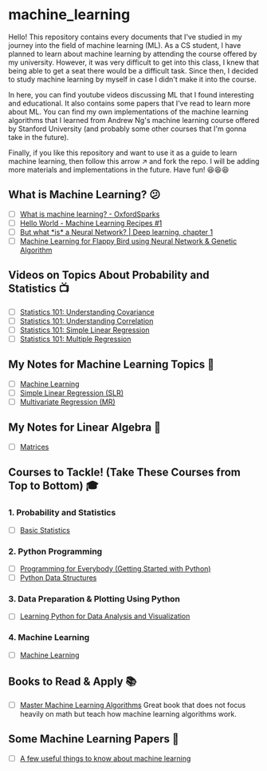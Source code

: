 # machine_learning

Hello! This repository contains every documents that I've studied in my journey into the field of machine learning (ML). As a CS student, I have planned to learn about machine learning by attending the course offered by my university. However, it was very difficult to get into this class, I knew that being able to get a seat there would be a difficult task. Since then, I decided to study machine learning by myself in case I didn't make it into the course. 

In here, you can find youtube videos discussing ML that I found interesting and educational. It also contains some papers that I've read to learn more about ML. You can find my own implementations of the machine learning algorithms that I learned from Andrew Ng's machine learning course offered by Stanford University (and probably some other courses that I'm gonna take in the future).

Finally, if you like this repository and want to use it as a guide to learn machine learning, then follow this arrow :arrow_upper_right: and fork the repo. I will be adding more materials and implementations in the future. Have fun! :satisfied::satisfied::satisfied:

## What is Machine Learning? :confused:
- [ ] [What is machine learning? - OxfordSparks](https://www.youtube.com/watch?v=f_uwKZIAeM0)
- [ ] [Hello World - Machine Learning Recipes #1](https://www.youtube.com/watch?v=cKxRvEZd3Mw&list=PLIeGtxpvyG-KmrVV0AdYJ0LzwrgQngsZX)
- [ ] [But what \*is\* a Neural Network? | Deep learning, chapter 1](https://www.youtube.com/watch?v=aircAruvnKk)
- [ ] [Machine Learning for Flappy Bird using Neural Network & Genetic Algorithm](https://www.youtube.com/watch?v=aeWmdojEJf0)

## Videos on Topics About Probability and Statistics :tv:
- [ ] [Statistics 101: Understanding Covariance](https://www.youtube.com/watch?v=xGbpuFNR1ME)
- [ ] [Statistics 101: Understanding Correlation](https://www.youtube.com/watch?v=4EXNedimDMs)
- [ ] [Statistics 101: Simple Linear Regression](https://www.youtube.com/watch?v=ZkjP5RJLQF4&list=PLIeGtxpvyG-LoKUpV0fSY8BGKIMIdmfCi)
- [ ] [Statistics 101: Multiple Regression](https://www.youtube.com/watch?v=dQNpSa-bq4M&list=PLIeGtxpvyG-IqjoU8IiF0Yu1WtxNq_4z-)

## My Notes for Machine Learning Topics :notebook:
- [ ] [Machine Learning](./notes/machine_learning.pdf)
- [ ] [Simple Linear Regression (SLR)](./notes/simple_linear_regression.pdf)
- [ ] [Multivariate Regression (MR)](./notes/multivariate_regression.pdf)

## My Notes for Linear Algebra :notebook:
- [ ] [Matrices](./notes/matrices.pdf)

## Courses to Tackle! (Take These Courses from Top to Bottom) :mortar_board:
### 1. Probability and Statistics
- [ ] [Basic Statistics](https://www.coursera.org/learn/basic-statistics/home)
### 2. Python Programming
- [ ] [Programming for Everybody (Getting Started with Python)](https://www.coursera.org/learn/python)
- [ ] [Python Data Structures](https://www.coursera.org/learn/python-data)
### 3. Data Preparation & Plotting Using Python
- [ ] [Learning Python for Data Analysis and Visualization](https://www.udemy.com/learning-python-for-data-analysis-and-visualization/learn/v4/overview)
### 4. Machine Learning
- [ ] [Machine Learning](https://www.coursera.org/learn/machine-learning/home)

## Books to Read & Apply :books:
- [ ] [Master Machine Learning Algorithms](https://machinelearningmastery.com/master-machine-learning-algorithms/) Great book that does not focus heavily on math but teach how machine learning algorithms work.

## Some Machine Learning Papers :page_facing_up:
- [ ] [A few useful things to know about machine learning](https://homes.cs.washington.edu/~pedrod/papers/cacm12.pdf)

